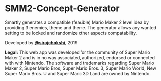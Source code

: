 # SMM2-Concept-Generator

Smartly generates a compatible (feasible) Mario Maker 2 level idea by providing 3 enemies, theme and theme. The generator allows any wanted setting to be locked and randomize other aspects compatability.

Developed by **[@sirajchokshi](https://sirajchokshi.com)**, 2019

**Legal:** This web app was developed for the community of Super Mario Maker 2 and is in no way associated, authorized, endorsed or connected with with Nintendo. The software and trademarks regarding Super Mario Maker 2, Super Mario Bros, Super Mario Bros. 3, Super Mario World, New Super Mario Bros. U and Super Mario 3D Land are owned by Nintendo.
